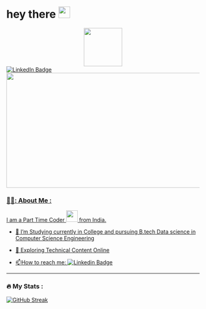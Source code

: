  <h1>
  hey there
  <img src="https://media.giphy.com/media/hvRJCLFzcasrR4ia7z/giphy.gif" width="30px"/>
</h1>
<div id="header" align="center">
  <img src="https://media.giphy.com/media/M9gbBd9nbDrOTu1Mqx/giphy.gif" width="100"/>
</div>
<div id="badges">
  <a href="https://www.linkedin.com/in/shrey-parmar-8aa756251/">
    <img src="https://img.shields.io/badge/LinkedIn-blue?style=for-the-badge&logo=linkedin&logoColor=white" alt="LinkedIn Badge"/>

<div align="center">
  <img src="https://media.giphy.com/media/dWesBcTLavkZuG35MI/giphy.gif" width="600" height="300"/>
</div>

### 👨‍💻: About Me : 
   I am a Part Time Coder <img src="https://media.giphy.com/media/WUlplcMpOCEmTGBtBW/giphy.gif" width="30"> from India.
   
- :telescope: I’m Studying currently in College and pursuing B.tech Data science in Computer Science Engineering

- :seedling: Exploring Technical Content Online

- :mailbox:How to reach me: [![Linkedin Badge](https://img.shields.io/badge/-kakbar-blue?style=flat&logo=Linkedin&logoColor=white)](https://www.linkedin.com/in/shrey-parmar-8aa756251)
---

### :fire: My Stats :

  [![GitHub Streak](http://github-readme-streak-stats.herokuapp.com?user=shrey-parmar-8aa756251&theme=tokyonight)](https://git.io/streak-stats)
